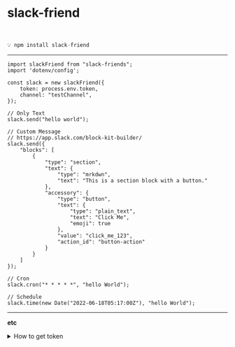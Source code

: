 # slack-friend

<br />

```javascript
💡 npm install slack-friend
```

------

```tsx
import slackFriend from "slack-friends";
import 'dotenv/config';

const slack = new slackFriend({
	token: process.env.token,
	channel: "testChannel",
});

// Only Text
slack.send("hello world");

// Custom Message
// https://app.slack.com/block-kit-builder/
slack.send({
	"blocks": [
		{
			"type": "section",
			"text": {
				"type": "mrkdwn",
				"text": "This is a section block with a button."
			},
			"accessory": {
				"type": "button",
				"text": {
					"type": "plain_text",
					"text": "Click Me",
					"emoji": true
				},
				"value": "click_me_123",
				"action_id": "button-action"
			}
		}
	]
});

// Cron
slack.cron("* * * * *", "hello World");

// Schedule
slack.time(new Date("2022-06-18T05:17:00Z"), "hello World");
```

------

**etc**
<details>
<summary>How to get token</summary>
1. [https://api.slack.com/](https://api.slack.com/) <br />
2. Your apps <br />
3. Create New App <br />
4. OAuth & Permissions - Bot User OAuth Token <br />
